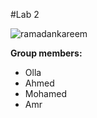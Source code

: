 #Lab 2  

![ramadankareem](https://github.com/user-attachments/assets/60d7392f-672d-45b1-bdc3-e74e0f3a679d)

**Group members:**
- Olla
- Ahmed 
- Mohamed 
- Amr 
